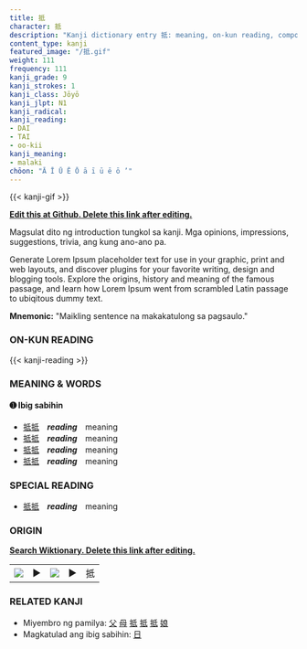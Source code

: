 ```yaml
---
title: 抵
character: 抵
description: "Kanji dictionary entry 抵: meaning, on-kun reading, compounds, origin, related kanji"
content_type: kanji
featured_image: "/抵.gif"
weight: 111
frequency: 111
kanji_grade: 9
kanji_strokes: 1
kanji_class: Jōyō
kanji_jlpt: N1
kanji_radical: 
kanji_reading: 
- DAI
- TAI
- oo-kii
kanji_meaning:
- malaki
chōon: "Ā Ī Ū Ē Ō ā ī ū ē ō ’"
---
```

[//]: # (Don't edit the line below. Kanji animated GIF code is automatically generated.)
{{< kanji-gif >}}

[//]: # (Edit below this line.)

**[Edit this at Github. Delete this link after editing.](https://github.com/tim0g/tim/tree/main/content/kanji/抵/index.md)**

Magsulat dito ng introduction tungkol sa kanji. Mga opinions, impressions, suggestions, trivia, ang kung ano-ano pa.

Generate Lorem Ipsum placeholder text for use in your graphic, print and web layouts, and discover plugins for your favorite writing, design and blogging tools. Explore the origins, history and meaning of the famous passage, and learn how Lorem Ipsum went from scrambled Latin passage to ubiqitous dummy text.
 
**Mnemonic:** "Maikling sentence na makakatulong sa pagsaulo."

### ON-KUN READING

[//]: # (Don't edit the line below. ON-KUN READING code is automatically generated.)
{{< kanji-reading >}}

### MEANING & WORDS

#### ➊ **Ibig sabihin**
  - [抵](../抵)[抵](../抵)　***reading***　meaning
  - [抵](../抵)[抵](../抵)　***reading***　meaning
  - [抵](../抵)[抵](../抵)　***reading***　meaning
  - [抵](../抵)[抵](../抵)　***reading***　meaning

### SPECIAL READING
  - [抵](../抵)[抵](../抵)　***reading***　meaning

### ORIGIN

**[Search Wiktionary. Delete this link after editing.](https://wiktionary.org/wiki/抵)**
<table class="kanji-table"><tr><td>
<img src="60px-抵-bronze.svg.png">
</td><td>▶</td><td>
<img src="60px-抵-oracle.svg.png">
</td><td>▶</td>
<td class="kanji-origin">抵</td>
</tr></table>

### RELATED KANJI
- Miyembro ng pamilya: [父](../父) [母](../母) [抵](../抵) [抵](../抵) [抵](../抵) [娘](../娘)
- Magkatulad ang ibig sabihin: [日](../日)
